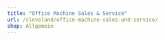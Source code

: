```yaml
---
title: "Office Machine Sales & Service"
url: /cleveland/office-machine-sales-und-service/
shop: Allgemein
---
```

